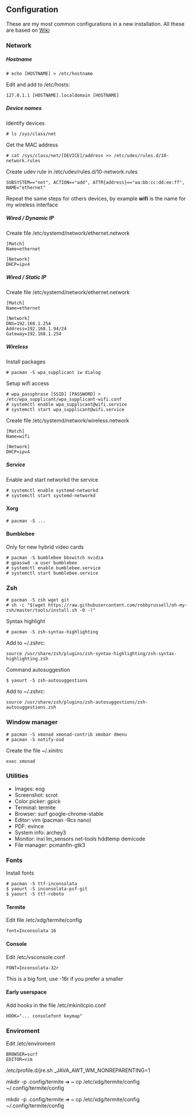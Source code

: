 ## Configuration
These are my most common configurations in a new installation. All these are based on [Wiki](https://wiki.archlinux.org/index.php/General_recommendations#Window_managers)
### Network
##### Hostname
```
# echo [HOSTNAME] > /etc/hostname
```
Edit and add to /etc/hosts:
```
127.0.1.1 [HOSTNAME].localdomain [HOSTNAME]
```
##### Device names
Identify devices
```
# ls /sys/class/net
```
Get the MAC address
```
# cat /sys/class/net/[DEVICE]/address >> /etc/udev/rules.d/10-network.rules
```
Create udev rule in /etc/udev/rules.d/10-network.rules
```
SUBSYSTEM=="net", ACTION=="add", ATTR{address}=="aa:bb:cc:dd:ee:ff", NAME="ethernet"
```
Repeat the same steps for others devices, by example __wifi__ is the name for my wireless interface
##### Wired / Dynamic IP
Create file /etc/systemd/network/ethernet.network
```
[Match]
Name=ethernet

[Network]
DHCP=ipv4
```
##### Wired / Static IP
Create file /etc/systemd/network/ethernet.network
```
[Match]
Name=ethernet
   
[Network]
DNS=192.168.1.254
Address=192.168.1.94/24
Gateway=192.168.1.254
```
##### Wireless
Install packages
```
# pacman -S wpa_supplicant iw dialog
```

Setup wifi access
```
# wpa_passphrase [SSID] [PASSWORD] > /etc/wpa_supplicant/wpa_supplicant-wifi.conf
# systemctl enable wpa_supplicant@wifi.service
# systemctl start wpa_supplicant@wifi.service

```
Create file /etc/systemd/network/wireless.network
```
[Match]
Name=wifi

[Network]
DHCP=ipv4
```
##### Service
Enable and start networkd  the service
```
# systemctl enable systemd-networkd
# systemctl start systemd-networkd
```
#### Xorg 
```
# pacman -S ...
```
#### Bumblebee
Only for new hybrid video cards
```
# pacman -S bumblebee bbswitch nvidia
# gpasswd -a user bumblebee
# systemctl enable bumblebee.service
# systemctl start bumblebee.service
```
### Zsh
```
# pacman -S zsh wget git
# sh -c "$(wget https://raw.githubusercontent.com/robbyrussell/oh-my-zsh/master/tools/install.sh -O -)"
```
Syntax highlight 
```
# pacman -S zsh-syntax-highlighting
```
Add to ~/.zshrc:
```
source /usr/share/zsh/plugins/zsh-syntax-highlighting/zsh-syntax-highlighting.zsh
```
Command autosuggestion
```
$ yaourt -S zsh-autosuggestions
```
Add to ~/.zshrc:
```
source /usr/share/zsh/plugins/zsh-autosuggestions/zsh-autosuggestions.zsh
```
### Window manager
```
# pacman -S xmonad xmonad-contrib xmobar dmenu
# pacman -S notify-osd
```
Create the file ~/.xinitrc
```
exec xmonad
```
### Utilities
* Images: eog
* Screenshot: scrot
* Color picker: gpick
* Terminal: termite
* Browser: surf google-chrome-stable
* Editor: vim (pacman -Rcs nano)
* PDF: evince
* System info: archey3
* Monitor: inxi lm_sensors net-tools hddtemp demicode
* File manager: pcmanfm-gtk3

### Fonts
Install fonts
```
# pacman -S ttf-inconsolata
$ yaourt -S inconsolata-psf-git
$ yaourt -S ttf-roboto
```
#### Termite
Edit file /etc/xdg/termite/config
```
font=Inconsolata 16
```
#### Console
Edit /etc/vsconsole.conf
```
FONT=Inconsolata-32r
```
This is a big font, use -16r if you prefer a smaller
#### Early userspace
Add hooks in the file /etc/mkinitcpio.conf
```
HOOK="... consolefont keymap"
```
### Enviroment
Edit /etc/enviroment
```
BROWSER=surf
EDITOR=vim
```

/etc/profile.d/jre.sh
_JAVA_AWT_WM_NONREPARENTING=1

mkdir -p .config/termite
➜  ~ cp /etc/xdg/termite/config ~/.config/termite/config

mkdir -p .config/termite
➜  ~ cp /etc/xdg/termite/config ~/.config/termite/config
